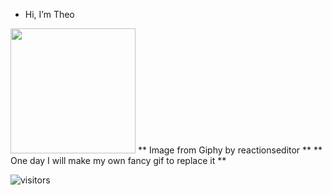 - Hi, I’m Theo

<img src="https://media.giphy.com/media/ule4vhcY1xEKQ/giphy.gif" width="200" height="200" />
** Image from Giphy by reactionseditor **
** One day I will make my own fancy gif to replace it **


![visitors](https://visitor-badge.glitch.me/badge?page_id=page.id)

<!---
theopn/theopn is a ✨ special ✨ repository because its `README.md` (this file) appears on your GitHub profile.
You can click the Preview link to take a look at your changes.
--->
